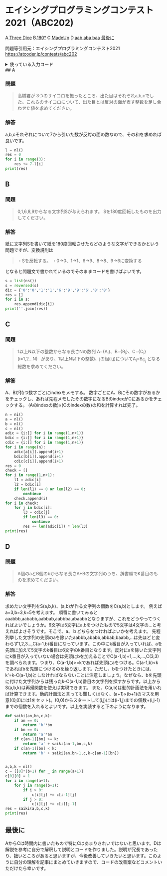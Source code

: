 # エイシングプログラミングコンテスト2021（ABC202)
A.[Three Dice](#A)
B.[180°](#B)
C.[MadeUp](#C)
D.[aab aba baa](#D)
[最後に](#final)

問題等引用元：エイシングプログラミングコンテスト2021
https://atcoder.jp/contests/abc202

<details>
<summary>使っている入力コード</summary>
<div>

```Python
import sys
readline = sys.stdin.readline
readall = sys.stdin.read
ns = lambda: readline().rstrip()
ni = lambda: int(readline().rstrip())
nm = lambda: map(int, readline().split())
nl = lambda: list(map(int, readline().split()))
prl = lambda x: print(*x ,sep='\n')
string = 'abcdefghijklmnopqrstuvwxyz'
```

</div>
</details>
<a id="A"></a>
## A

### 問題

>高橋君が 3つのサイコロを振ったところ、出た目はそれぞれa,b,cでした。これらのサイコロについて、出た目とは反対の面が表す整数を足し合わせた値を求めてください。

### 解答
a,b,cそれぞれについて7から引いた数が反対の面の数なので、その和を求めれば良いです。


```Python:main.py
l = nl()
res = 0
for i in range(3):
    res += 7-l[i]
print(res)
```

<a id="B"></a>
## B

### 問題

>0,1,6,8,9からなる文字列Sが与えられます。
Sを180度回転したものを出力してください。

### 解答

紙に文字列Sを書いて紙を180度回転させたらどのような文字ができるかという問題ですが、変換規則は
>・Sを反転する。
・0→0、1→1、6→9、8→8、9→6に変換する

となると問題文で書かれているのでそのままコードを書けばよいです。

```Python:main.py
s = list(ns())
s = reversed(s)
dic = {'0':'0','1':'1','6':'9','9':'6','8':'8'}
res = []
for i in s:
    res.append(dic[i])
print(''.join(res))
```

<a id="C"></a>
## C

### 問題
>1以上N以下の整数からなる長さNの数列
A={A<sub>i</sub>}、B={B<sub>i</sub>}、C={C<sub>i</sub>} &emsp; (i=1,2...N)&ensp; があり、1以上N以下の整数i、jの組(i,j)についてA<sub>i</sub>=B<sub>C<sub>j</sub></sub> となる総数を求めてください。

### 解答

A、Bが持つ数字ごとにindexをメモする。
数字ごとにA、Bにその数字があるかをチェックし、あれば先程メモしたその数字になるBのindexがCにあるかをチェックする。
(Aのindexの数)×(Cのindexの数)の和を計算すれば完了。

```Python:main.py
n = ni()
a = nl()
b = nl()
c = nl()
adic = {i:[] for i in range(1,n+1)}
bdic = {i:[] for i in range(1,n+1)}
cdic = {i:[] for i in range(1,n+1)}
for i in range(n):
    adic[a[i]].append(i+1)
    bdic[b[i]].append(i+1)
    cdic[c[i]].append(i+1)
res = 0
check = []
for i in range(1,n+1):
    l1 = adic[i]
    l2 = bdic[i]
    if len(l1) == 0 or len(l2) == 0:
        continue
    check.append(i)
for i in check:
    for j in bdic[i]:
        l3 = cdic[j]
        if len(l3) == 0:
            continue
        res += len(adic[i]) * len(l3)
print(res)
```

## D

### 問題
>A個のaとB個のbからなる長さA+Bの文字列のうち、辞書順でK番目のものを求めてください。

### 解答
求めたい文字列をS(a,b,k)、(a,b)が作る文字列の個数をC(a,b)とします。
例えばa=3,b=3,k=5を考えます。
順番に書いてみるとaaabbb,aababb,aabbab,aabbba,abaabbとなりますが、これをどうやってつくればよいでしょうか。6文字は5文字にa,bをつけたもので5文字は4文字の...と考えればよさそうです。そこで、a、ｂどちらをつければよいかを考えます。
先程列挙した文字列の先頭のaを除いたaabbb,ababb,abbab,baabb,...は先ほどと変わらず1,2,3...,C(a-1,b)番目になっています。この中にk番目が入っていれば、aを先頭に加えて5文字のk番目は6文字のk番目となります。反対にaを除いた文字列にk番目が入っていない場合は先頭にbを加えることでC(a-1,b)+1,...,k,...,C(3,3)を調べられます。つまり、C(a-1,b)>=kであれば先頭にaをつける。C(a-1,b)<kであればbを先頭につけるのを繰り返します。ただし、bをつけたときには、k'=k-C(a-1,b)としなければならないことに注意しましょう。なぜなら、bを先頭に付けた文字列からは残ったk-C(a-1,b)番目の文字列を探すからです。以上からS(a,b,k)は再帰関数を使えば実現できます。
また、C(a,b)は動的計画法を用いれば計算できます。動的計画法と言っても難しくはなく、(a+1)×(b+1)のマスを用意((0,0)には1をセット)。(0,0)からスタートして(i,j)には(i-1,j)までの個数+(i,j-1)までの個数を入れるとよいです。以上を実装すると下のようになります。

```Python:main.py
def saiki(an,bn,c,k):
    if an == 0:
        return 'b'*bn
    if bn == 0:
        return 'a'*an
    if c[an-1][bn] >= k:
        return 'a' + saiki(an-1,bn,c,k) 
    if c[an-1][bn] < k:
        return 'b' + saiki(an,bn-1,c,k-c[an-1][bn])
    

a,b,k = nl()
c = [[0]*(b+1) for _ in range(a+1)]
c[0][0] = 1
for i in range(a+1):
    for j in range(b+1):
        if i > 0:
            c[i][j] += c[i-1][j]
        if j > 0:
            c[i][j] += c[i][j-1]
res = saiki(a,b,c,k)
print(res)
```
<a id="final"></a>
## 最後に
AからCは時間内に書いたもので特にCはあまりきれいではないと思います。Dは解説を参考に自分で解釈して説明とコードを作りました。説明が冗長であったり、拙いところがあると思いますが、今後改善していきたいと思います。このように自分の理解を記事にまとめていきますので、コードの改善案などコメントいただけたら幸いです。
